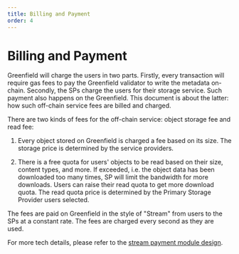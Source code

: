 ```yaml
---
title: Billing and Payment
order: 4
---
```


# Billing and Payment

Greenfield will charge the users in two parts. Firstly, every
transaction will require gas fees to pay the Greenfield validator to
write the metadata on-chain. Secondly, the SPs charge the users for
their storage service. Such payment also happens on the Greenfield. This
document is about the latter: how such off-chain service fees are billed
and charged.

There are two kinds of fees for the off-chain service: object storage
fee and read fee:

1. Every object stored on Greenfield is charged a fee based on its
   size. The storage price is determined by the service providers.

2. There is a free quota for users' objects to be read based on their
   size, content types, and more. If exceeded, i.e. the object data
   has been downloaded too many times, SP will limit the bandwidth
   for more downloads. Users can raise their read quota to
   get more download quota. The read quota price is determined by the
   Primary Storage Provider users selected.

The fees are paid on Greenfield in the style of
"Stream" from users to the SPs at a constant rate. The fees are charged
every second as they are used.

For more tech details, please refer to the [stream payment module design](../modules/billing-and-payment.md).